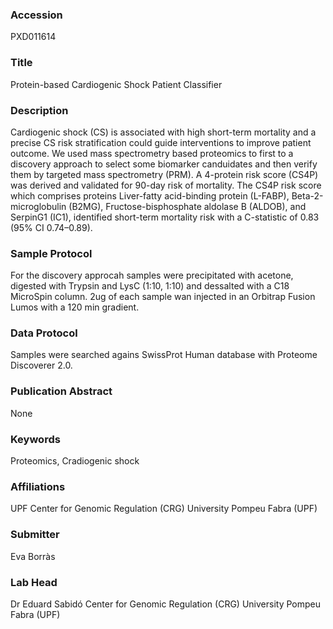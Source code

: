 ### Accession
PXD011614

### Title
Protein-based Cardiogenic Shock Patient Classifier

### Description
Cardiogenic shock (CS) is associated with high short-term mortality and a precise CS risk stratification could guide interventions to improve patient outcome. We used mass spectrometry based proteomics to first to a discovery approach to select some biomarker canduidates and then verify them by targeted mass spectrometry (PRM). A 4-protein risk score (CS4P) was derived and validated for 90-day risk of mortality. The CS4P risk score which comprises proteins Liver-fatty acid-binding protein (L-FABP), Beta-2-microglobulin (B2MG), Fructose-bisphosphate aldolase B (ALDOB), and SerpinG1 (IC1), identified short-term mortality risk with a C-statistic of 0.83 (95% CI 0.74–0.89).

### Sample Protocol
For the discovery approcah samples were precipitated with acetone, digested with Trypsin and LysC (1:10, 1:10) and dessalted with a C18 MicroSpin column. 2ug of each sample wan injected in an Orbitrap Fusion Lumos with a 120 min gradient.

### Data Protocol
Samples were searched agains SwissProt Human database with Proteome Discoverer 2.0.

### Publication Abstract
None

### Keywords
Proteomics, Cradiogenic shock

### Affiliations
UPF
Center for Genomic Regulation (CRG) University Pompeu Fabra (UPF)

### Submitter
Eva Borràs

### Lab Head
Dr Eduard Sabidó
Center for Genomic Regulation (CRG) University Pompeu Fabra (UPF)


